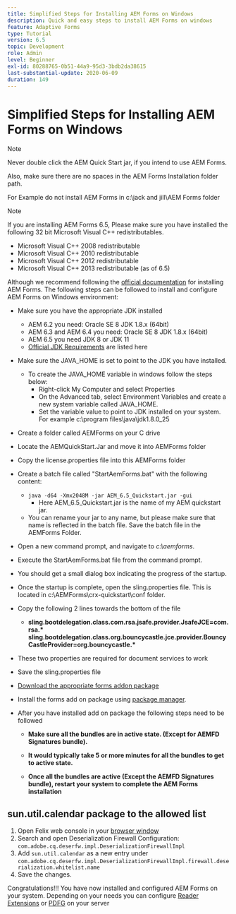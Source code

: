 ```yaml
---
title: Simplified Steps for Installing AEM Forms on Windows
description: Quick and easy steps to install AEM Forms on windows
feature: Adaptive Forms
type: Tutorial
version: 6.5
topic: Development
role: Admin
level: Beginner
exl-id: 80288765-0b51-44a9-95d3-3bdb2da38615
last-substantial-update: 2020-06-09
duration: 149
---
```

# Simplified Steps for Installing AEM Forms on Windows

>[!NOTE]
>
>Never double click the AEM Quick Start jar, if you intend to use AEM Forms.
>
>Also, make sure there are no spaces in the AEM Forms Installation folder path.
>
>For Example do not install AEM Forms in c:\jack and jill\AEM Forms folder

>[!NOTE]
>
>If you are installing AEM Forms 6.5, Please make sure you have installed the following 32 bit Microsoft Visual C++ redistributables.
>
>* Microsoft Visual C++ 2008 redistributable
>* Microsoft Visual C++ 2010 redistributable
>* Microsoft Visual C++ 2012 redistributable
>* Microsoft Visual C++ 2013 redistributable (as of 6.5)

Although we recommend following the [official documentation](https://helpx.adobe.com/experience-manager/6-3/forms/using/installing-configuring-aem-forms-osgi.html) for installing AEM Forms. The following steps can be followed to install and configure AEM Forms on Windows environment:

* Make sure you have the appropriate JDK installed
   * AEM 6.2 you need: Oracle SE 8 JDK 1.8.x (64bit)
   * AEM 6.3 and AEM 6.4 you need: Oracle SE 8 JDK 1.8.x (64bit)
   * AEM 6.5 you need JDK 8 or JDK 11
   * [Official JDK Requirements](https://experienceleague.adobe.com/docs/experience-manager-65/deploying/introduction/technical-requirements.html?lang=en) are listed here
* Make sure the JAVA_HOME is set to point to the JDK you have installed.
   * To create the JAVA_HOME variable in windows follow the steps below:
      * Right-click My Computer and select Properties
      * On the Advanced tab, select Environment Variables and create a new system variable called JAVA_HOME.
      * Set the variable value to point to JDK installed on your system. For example c:\program files\java\jdk1.8.0_25

* Create a folder called AEMForms on your C drive
* Locate the AEMQuickStart.Jar and move it into AEMForms folder
* Copy the license.properties file into this AEMForms folder
* Create a batch file called "StartAemForms.bat" with the following content:
   * `java -d64 -Xmx2048M -jar AEM_6.5_Quickstart.jar -gui`
      * Here AEM_6.5_Quickstart.jar is the name of my AEM quickstart jar.
   * You can rename your jar to any name, but please make sure that name is reflected in the batch file. Save the batch file in the AEMForms Folder.

* Open a new command prompt, and navigate to _c:\aemforms_.

* Execute the StartAemForms.bat file from the command prompt.

* You should get a small dialog box indicating the progress of the startup.

* Once the startup is complete, open the sling.properties file. This is located in c:\AEMForms\crx-quickstart\conf folder.

* Copy the following 2 lines towards the bottom of the file
   * **sling.bootdelegation.class.com.rsa.jsafe.provider.JsafeJCE=com.rsa.&#42;** **sling.bootdelegation.class.org.bouncycastle.jce.provider.BouncyCastleProvider=org.bouncycastle.&#42;**
* These two properties are required for document services to work
* Save the sling.properties file
* [Download the appropriate forms addon package](https://experienceleague.adobe.com/docs/experience-manager-release-information/aem-release-updates/forms-updates/aem-forms-releases.html?lang=en)
* Install the forms add on package using [package manager](http://localhost:4502/crx/packmgr/index.jsp).
* After you have installed add on package the following steps need to be followed

   * **Make sure all the bundles are in active state. (Except for AEMFD Signatures bundle).**
   * **It would typically take 5 or more minutes for all the bundles to get to active state.**

   * **Once all the bundles are active (Except the AEMFD Signatures bundle), restart your system to complete the AEM Forms installation**

## sun.util.calendar package to the allowed list

1. Open Felix web console in your [browser window](http://localhost:4502/system/console/configMgr)
1. Search and open Deserialization Firewall Configuration: `com.adobe.cq.deserfw.impl.DeserializationFirewallImpl`
1. Add `sun.util.calendar` as a new entry under `com.adobe.cq.deserfw.impl.DeserializationFirewallImpl.firewall.deserialization.whitelist.name`
1. Save the changes.

Congratulations!!! You have now installed and configured AEM Forms on your system.
Depending on your needs you can configure  [Reader Extensions](https://experienceleague.adobe.com/docs/experience-manager-learn/forms/document-services/configuring-reader-extension-osgi.html) or [ PDFG](https://experienceleague.adobe.com/docs/experience-manager-65/forms/install-aem-forms/osgi-installation/install-configure-document-services.html) on your server
